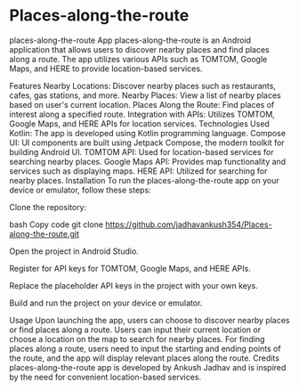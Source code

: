 # Places-along-the-route

places-along-the-route App
places-along-the-route is an Android application that allows users to discover nearby places and find places along a route. The app utilizes various APIs such as TOMTOM, Google Maps, and HERE to provide location-based services.

Features
Nearby Locations: Discover nearby places such as restaurants, cafes, gas stations, and more.
Nearby Places: View a list of nearby places based on user's current location.
Places Along the Route: Find places of interest along a specified route.
Integration with APIs: Utilizes TOMTOM, Google Maps, and HERE APIs for location services.
Technologies Used
Kotlin: The app is developed using Kotlin programming language.
Compose UI: UI components are built using Jetpack Compose, the modern toolkit for building Android UI.
TOMTOM API: Used for location-based services for searching nearby places.
Google Maps API: Provides map functionality and services such as displaying maps.
HERE API: Utilized for searching for nearby places.
Installation
To run the places-along-the-route app on your device or emulator, follow these steps:

Clone the repository:

bash
Copy code
git clone https://github.com/jadhavankush354/Places-along-the-route.git


Open the project in Android Studio.

Register for API keys for TOMTOM, Google Maps, and HERE APIs.

Replace the placeholder API keys in the project with your own keys.

Build and run the project on your device or emulator.

Usage
Upon launching the app, users can choose to discover nearby places or find places along a route.
Users can input their current location or choose a location on the map to search for nearby places.
For finding places along a route, users need to input the starting and ending points of the route, and the app will display relevant places along the route.
Credits
places-along-the-route app is developed by Ankush Jadhav and is inspired by the need for convenient location-based services.


